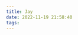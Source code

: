 ```yaml
---
title: Jay
date: 2022-11-19 21:58:40
tags:
---
```

<style>
    * {
      margin: 0;
      padding: 0;
    }

    ul,
    li {
      list-style: none;
    }

    .jay-list {
      display: flex;
      flex-wrap: wrap;
    }

    .jay {
      display: inline-block;
      box-shadow: 0 0 20px rgba(0, 0, 0, 0.1);
      padding: 20px;
      border-radius: 10px;
      margin: 0 30px 30px 0;
      cursor: pointer;
    }

    .jay:hover {
      box-shadow: 0 0 20px rgba(0, 0, 0, 0.1);
    }

    .jay .header {
      display: flex;
      margin-bottom: 20px;
    }

    .jay .cover {
      width: 130px;
      height: 130px;
      object-fit: cover;
      border-radius: 5px;
      margin-right: 20px;
    }

    .jay .intro {}

    .jay .intro .album {
      display: flex;
      margin: 10px 0;
    }

    .jay .intro .album-word {
      margin-right: 15px;
    }

    .jay .intro .name-cn {
      font-weight: bold;
      font-size: 18px;
      max-width: 200px;
    }

    .jay .intro .name-zn {
      font-size: 14px;
      font-weight: 400;
      color: rgb(149, 141, 141);
    }

    .jay .intro .singer {
      margin-bottom: 10px;
    }

    .jay .intro .time {}

    .jay .music-list {}

    .jay .music-list .music-li {
      display: flex;
      justify-content: space-between;
      margin-bottom: 10px;
    }
    .jay .music-list .music-li:hover {
      background-color: rgba(0,0,0,.04);
    }

    .jay .music-list .music-li .index {
      margin-right: 5px;
      font-size: 14px;
      width: 12px;
    display: inline-block;
    }

    .jay .music-list .music-li .name {
      font-size: 16px;
    }
    .jay .music-list .music-li .singer {
      font-size: 14px;
    }
  </style>

  <div class="jay-list" id="JayList"></div>

  <script>
    const JayAlbumList = [
      {
        name: "周杰伦",
        time: "2000-11-07",
        title: "Jay",
        titleZN: "杰伦",
        cover: "../images/Jay/Jay.jpeg",
        musicList: [
          { name: "可爱女人", singer: "周杰伦" },
          { name: "完美主义", singer: "周杰伦" },
          { name: "星晴", singer: "周杰伦" },
          { name: "娘子", singer: "周杰伦" },
          { name: "斗牛", singer: "周杰伦" },
          { name: "黑色幽默", singer: "周杰伦" },
          { name: "伊斯坦堡", singer: "周杰伦" },
          { name: "印第安老斑鸠", singer: "周杰伦" },
          { name: "龙卷风", singer: "周杰伦" },
          { name: "反方向的钟", singer: "周杰伦" },
        ],
      },
    ];
    const jayListDom = document.getElementById("JayList");
    console.log("jayListDom: ", jayListDom);

    let listString = "";
    for (let i = 0; i < JayAlbumList.length; i++) {
      let item = JayAlbumList[i];

      listString = `<div class="jay">
                        <header class="header">
                          <img src="${item.cover}" alt="${item.title}" class="cover" />
                          <div class="intro">
                            <div class="album">
                              <div class="album-word">专辑:</div>
                              <div class="name-cn">${item.title} <span class="name-zn">(${item.titleZN})</span></div>
                            </div>
                            <div class="singer">
                              <span class="album-word">歌手:</span>${item.name}
                            </div>
                            <div class="time">
                              <span class="album-word">时间:</span>${item.time}
                            </div>
                          </div>
                        </header>
                        <ul class="music-list"></ul>
                      </div>`;
      jayListDom.innerHTML = listString;
      let musicListDom = document.getElementsByClassName("music-list")[0];
      console.log("musicListDom: ", musicListDom);
      let musicListString = "";
      for (let j = 0; j < item.musicList.length; j++) {
        let musicLi = item.musicList[j];

        let musicDom = document.createElement("div");
        musicListString = `<li class="music-li">
                              <div class="music-li-left">
                                <span class="index">${j + 1}</span>
                                <span class="name">${musicLi.name}</span>
                              </div>
                              <div class="singer">${musicLi.singer}</div>
                            </li>`;
        musicDom.innerHTML = musicListString;
        musicListDom.append(musicDom);
      }
    }
  </script>



